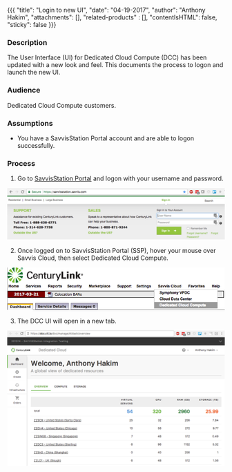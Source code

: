 {{{
  "title": "Login to new UI",
  "date": "04-19-2017",
  "author": "Anthony Hakim",
  "attachments": [],
  "related-products" : [],
  "contentIsHTML": false,
  "sticky": false
}}}

### Description

The User Interface (UI) for Dedicated Cloud Compute (DCC) has been updated with a new look and feel. This documents the process to logon and launch the new UI.

### Audience

Dedicated Cloud Compute customers.

### Assumptions

* You have a SavvisStation Portal account and are able to logon successfully.

### Process

1. Go to [SavvisStation Portal](https://www.savvisstation.savvis.com/) and logon with your username and password.

  ![SSP Logon](../../images/dcc/dcc-logon-ssp.png)

2. Once logged on to SavvisStation Portal (SSP), hover your mouse over Savvis Cloud, then select Dedicated Cloud Compute.

  ![Launch DCC](../../images/dcc/dcc-launch.png)

3. The DCC UI will open in a new tab.

  ![DCC UI](../../images/dcc/dcc-ui.png)
